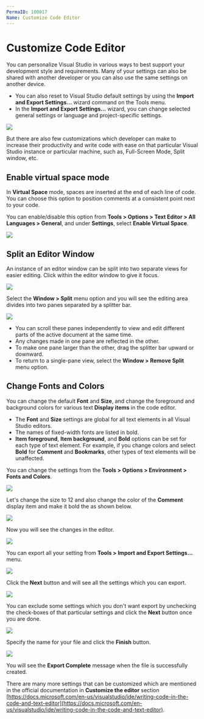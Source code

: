 ```yaml
---
PermaID: 100017
Name: Customize Code Editor
---
```


# Customize Code Editor

You can personalize Visual Studio in various ways to best support your development style and requirements. Many of your settings can also be shared with another developer or you can also use the same settings on another device. 

 - You can also reset to Visual Studio default settings by using the **Import and Export Settings...** wizard command on the Tools menu. 
 - In the **Import and Export Settings...** wizard, you can change selected general settings or language and project-specific settings.

<img src="https://raw.githubusercontent.com/zzzprojects/learn-orm/master/tutorials/visual-studio/images/customize-code-editor-1.png">

But there are also few customizations which developer can make to increase their productivity and write code with ease on that particular Visual Studio instance or particular machine, such as, Full-Screen Mode, Split window, etc. 
 
## Enable virtual space mode

In **Virtual Space** mode, spaces are inserted at the end of each line of code. You can choose this option to position comments at a consistent point next to your code.

You can enable/disable this option from **Tools > Options > Text Editor > All Languages > General**, and under **Settings**, select **Enable Virtual Space**.

<img src="https://raw.githubusercontent.com/zzzprojects/learn-orm/master/tutorials/visual-studio/images/customize-code-editor-2.png">

## Split an Editor Window

An instance of an editor window can be split into two separate views for easier editing. Click within the editor window to give it focus.

<img src="https://raw.githubusercontent.com/zzzprojects/learn-orm/master/tutorials/visual-studio/images/customize-code-editor-3.png">

Select the **Window > Split** menu option and you will see the editing area divides into two panes separated by a splitter bar. 

<img src="https://raw.githubusercontent.com/zzzprojects/learn-orm/master/tutorials/visual-studio/images/customize-code-editor-4.png">

 - You can scroll these panes independently to view and edit different parts of the active document at the same time. 
 - Any changes made in one pane are reflected in the other.
 - To make one pane larger than the other, drag the splitter bar upward or downward.
 - To return to a single-pane view, select the **Window > Remove Split** menu option.

## Change Fonts and Colors

You can change the default **Font** and **Size**, and change the foreground and background colors for various text **Display items** in the code editor. 

 - The **Font** and **Size** settings are global for all text elements in all Visual Studio editors.
 - The names of fixed-width fonts are listed in bold.
 - **Item foreground**, **Item background**, and **Bold** options can be set for each type of text element. For example, if you change colors and select **Bold** for **Comment** and **Bookmarks**, other types of text elements will be unaffected.

You can change the settings from the **Tools > Options > Environment > Fonts and Colors**.

<img src="https://raw.githubusercontent.com/zzzprojects/learn-orm/master/tutorials/visual-studio/images/customize-code-editor-5.png">

Let's change the size to 12 and also change the color of the **Comment** display item and make it bold the as shown below.

<img src="https://raw.githubusercontent.com/zzzprojects/learn-orm/master/tutorials/visual-studio/images/customize-code-editor-6.png">

Now you will see the changes in the editor.

<img src="https://raw.githubusercontent.com/zzzprojects/learn-orm/master/tutorials/visual-studio/images/customize-code-editor-7.png">

You can export all your setting from **Tools > Import and Export Settings...** menu.

<img src="https://raw.githubusercontent.com/zzzprojects/learn-orm/master/tutorials/visual-studio/images/customize-code-editor-1.png">

Click the **Next** button and will see all the settings which you can export. 

<img src="https://raw.githubusercontent.com/zzzprojects/learn-orm/master/tutorials/visual-studio/images/customize-code-editor-8.png">

You can exclude some settings which you don't want export by unchecking the check-boxes of that particular settings and click the **Next** button once you are done.

<img src="https://raw.githubusercontent.com/zzzprojects/learn-orm/master/tutorials/visual-studio/images/customize-code-editor-9.png">

Specify the name for your file and click the **Finish** button.

<img src="https://raw.githubusercontent.com/zzzprojects/learn-orm/master/tutorials/visual-studio/images/customize-code-editor-10.png">

You will see the **Export Complete** message when the file is successfully created.

There are many more settings that can be customized which are mentioned in the official documentation in **Customize the editor** section [https://docs.microsoft.com/en-us/visualstudio/ide/writing-code-in-the-code-and-text-editor](https://docs.microsoft.com/en-us/visualstudio/ide/writing-code-in-the-code-and-text-editor).
